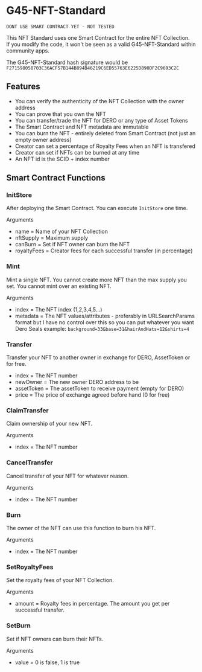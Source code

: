 # G45-NFT-Standard

`DONT USE SMART CONTRACT YET - NOT TESTED`

This NFT Standard uses one Smart Contract for the entire NFT Collection.  
If you modify the code, it won't be seen as a valid G45-NFT-Standard within community apps.  

The G45-NFT-Standard hash signature would be   `F271598058703C36ACF57B144B894B46219C6ED55763E6225D890DF2C9693C2C`

## Features

- You can verify the authenticity of the NFT Collection with the owner address
- You can prove that you own the NFT
- You can transfer/trade the NFT for DERO or any type of Asset Tokens
- The Smart Contract and NFT metadata are immutable
- You can burn the NFT - entirely deleted from Smart Contract (not just an empty owner address)
- Creator can set a percentage of Royalty Fees when an NFT is transfered
- Creator can set if NFTs can be burned at any time
- An NFT id is the SCID + index number

## Smart Contract Functions

### InitStore

After deploying the Smart Contract. You can execute `InitStore` one time.

Arguments

- name = Name of your NFT Collection
- nftSupply = Maximum supply
- canBurn = Set if NFT owner can burn the NFT
- royaltyFees = Creator fees for each successful transfer (in percentage)

### Mint

Mint a single NFT. You cannot create more NFT than the max supply you set.
You cannot mint over an existing NFT.

Arguments

- index = The NFT index (1,2,3,4,5...)
- metadata = The NFT values/attributes - preferably in URLSearchParams format but I have no control over this so you can put whatever you want
Dero Seals example: `background=33&base=31&hairAndHats=12&shirts=4`

### Transfer

Transfer your NFT to another owner in exchange for DERO, AssetToken or for free.

- index = The NFT number
- newOwner = The new owner DERO address to be
- assetToken = The assetToken to receive payment (empty for DERO)
- price = The price of exchange agreed before hand (0 for free)

### ClaimTransfer

Claim ownership of your new NFT.

Arguments

- index = The NFT number

### CancelTransfer

Cancel transfer of your NFT for whatever reason.

Arguments

- index = The NFT number

### Burn

The owner of the NFT can use this function to burn his NFT.

Arguments

- index = The NFT number

### SetRoyaltyFees

Set the royalty fees of your NFT Collection.

Arguments

- amount = Royalty fees in percentage. The amount you get per successful transfer.

### SetBurn

Set if NFT owners can burn their NFTs.

Arguments

- value = 0 is false, 1 is true
